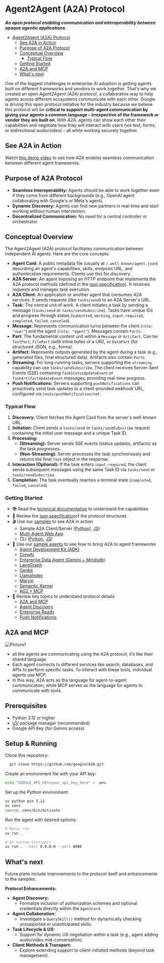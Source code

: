 # Agent2Agent (A2A) Protocol


**_An open protocol enabling communication and interoperability between opaque agentic applications._**

<!-- TOC -->

- [Agent2Agent (A2A) Protocol](#agent2agent-a2a-protocol)
  - [See A2A in Action](#see-a2a-in-action)
  - [Purpose of A2A Protocol](#purpose-of-A2A-Protocol)
  - [Conceptual Overview](#conceptual-overview)
    - [Typical Flow](#typical-flow)
  - [Getting Started](#getting-started)
  - [A2A and MCP](#A2A-and-MCP)
  - [What's next](#whats-next)
  

<!-- /TOC -->

    
One of the biggest challenges in enterprise AI adoption is getting agents built on different frameworks and vendors to work together. That's why we created an open _Agent2Agent (A2A) protocol_, a collaborative way to help agents across different ecosystems communicate with each other. Google is driving this open protocol initiative for the industry because we believe this protocol will be **critical to support multi-agent communication by giving your agents a common language – irrespective of the framework or vendor they are built on**.
With _A2A_, agents can show each other their capabilities and negotiate how they will interact with users (via text, forms, or bidirectional audio/video) – all while working securely together.

## See A2A in Action

Watch [this demo video](https://storage.googleapis.com/gweb-developer-goog-blog-assets/original_videos/A2A_demo_v4.mp4) to see how A2A enables seamless communication between different agent frameworks.

## Purpose of A2A Protocol
- **Seamless Interoperability:** Agents should be able to work together even if they come from different backgrounds (e.g., OpenAI agent collaborating with Google's or Meta's agent).
- **Dynamic Discovery:** Agents can find new partners in real-time and start working without human intervention.
- **Decentralized Communication:** No need for a central controller or orchestrator.

## Conceptual Overview

The Agent2Agent (A2A) protocol facilitates communication between independent AI agents. Here are the core concepts:

- **Agent Card:** A public metadata file (usually at `/.well-known/agent.json`) describing an agent's capabilities, skills, endpoint URL, and authentication requirements. Clients use this for discovery.
- **A2A Server:** An agent exposing an HTTP endpoint that implements the A2A protocol methods (defined in the [json specification](https://github.com/google/A2A/tree/main/specification)). It receives requests and manages task execution.
- **A2A Client:** An application or another agent that consumes A2A services. It sends requests (like `tasks/send`) to an A2A Server's URL.
- **Task:** The central unit of work. A client initiates a task by sending a message (`tasks/send` or `tasks/sendSubscribe`). Tasks have unique IDs and progress through states (`submitted`, `working`, `input-required`, `completed`, `failed`, `canceled`).
- **Message:** Represents communication turns between the client (`role: "user"`) and the agent (`role: "agent"`). Messages contain `Parts`.
- **Part:** The fundamental content unit within a `Message` or `Artifact`. Can be `TextPart`, `FilePart` (with inline bytes or a URI), or `DataPart` (for structured JSON, e.g., forms).
- **Artifact:** Represents outputs generated by the agent during a task (e.g., generated files, final structured data). Artifacts also contain `Parts`.
- **Streaming:** For long-running tasks, servers supporting the `streaming` capability can use `tasks/sendSubscribe`. The client receives Server-Sent Events (SSE) containing `TaskStatusUpdateEvent` or `TaskArtifactUpdateEvent` messages, providing real-time progress.
- **Push Notifications:** Servers supporting `pushNotifications` can proactively send task updates to a client-provided webhook URL, configured via `tasks/pushNotification/set`.

### Typical Flow

1.  **Discovery:** Client fetches the Agent Card from the server's well-known URL.
2.  **Initiation:** Client sends a `tasks/send` or `tasks/sendSubscribe` request containing the initial user message and a unique Task ID.
3.  **Processing:**
    - **(Streaming):** Server sends SSE events (status updates, artifacts) as the task progresses.
    - **(Non-Streaming):** Server processes the task synchronously and returns the final `Task` object in the response.
4.  **Interaction (Optional):** If the task enters `input-required`, the client sends subsequent messages using the same Task ID via `tasks/send` or `tasks/sendSubscribe`.
5.  **Completion:** The task eventually reaches a terminal state (`completed`, `failed`, `canceled`).

### **Getting Started**

* 📚 Read the [technical documentation](https://google.github.io/A2A/#/documentation) to understand the capabilities
* 📝 Review the [json specification](https://github.com/google/A2A/tree/main/specification)of the protocol structures
* 🎬 Use our [samples](https://github.com/google/A2A/tree/main/samples) to see A2A in action
    * Sample A2A Client/Server ([Python](https://github.com/google/A2A/tree/main/samples/python/common)), [JS](https://github.com/google/A2A/tree/main/samples/js/src))
    * [Multi-Agent Web App](https://github.com/google/A2A/blob/main/demo/README.md)
    * CLI ([Python](https://github.com/google/A2A/blob/main/samples/python/hosts/cli/README.md), [JS](https://github.com/google/A2A/blob/main/samples/js/README.md))
* 🤖 Use our [sample agents](https://github.com/google/A2A/blob/main/samples/python/agents/README.md) to see how to bring A2A to agent frameworks
    * [Agent Development Kit (ADK)](https://github.com/google/A2A/blob/main/samples/python/agents/google_adk/README.md)
    * [CrewAI](https://github.com/google/A2A/blob/main/samples/python/agents/crewai/README.md)
    * [Enterprise Data Agent (Gemini + Mindsdb)](https://github.com/google/A2A/blob/main/samples/python/agents/mindsdb/README.md)
    * [LangGraph](https://github.com/google/A2A/blob/main/samples/python/agents/langgraph/README.md)
    * [Genkit](https://github.com/google/A2A/blob/main/samples/js/src/agents/README.md)
    * [LlamaIndex](https://github.com/google/A2A/blob/main/samples/python/agents/llama_index_file_chat/README.md)
    * [Marvin](https://github.com/google/A2A/blob/main/samples/python/agents/marvin/README.md)
    * [Semantic Kernel](https://github.com/google/A2A/blob/main/samples/python/agents/semantickernel/README.md)
    * [AG2 + MCP](https://github.com/google/A2A/blob/main/samples/python/agents/ag2/README.md)
* 📑 Review key topics to understand protocol details 
    * [A2A and MCP](https://google.github.io/A2A/#/topics/a2a_and_mcp.md)
    * [Agent Discovery](https://google.github.io/A2A/#/topics/agent_discovery.md)
    * [Enterprise Ready](https://google.github.io/A2A/#/topics/enterprise_ready.md)
    * [Push Notifications](https://google.github.io/A2A/#/topics/push_notifications.md)
 
## A2A and MCP
 ![Picture1](https://github.com/user-attachments/assets/a255d196-c46b-4adc-8509-56cf70b10d50)
- all the agents are communicating using the A2A protocol, it’s like their shared language. 
- Each agent connects to different services like search, databases, and APIs to perform specific tasks. To interact with these tools, individual agents use MCP.
- In this way, A2A acts as the language for agent-to-agent communication, while MCP serves as the language for agents to communicate with tools.

## Prerequisites

- Python 3.12 or higher
- [UV](https://docs.astral.sh/uv/) package manager (recommended)
- Google API Key (for Gemini access)

## Setup & Running
 Clone this repository:
 ```sh
   git clone https://github.com/google/A2A.git
   ```

 Create an environment file with your API key:

   ```bash
   echo "GOOGLE_API_KEY=your_api_key_here" > .env
   ```
   
Set up the Python environment:

   ```bash
   uv python pin 3.12
   uv venv
   source .venv/bin/activate
   ```

Run the agent with desired options:

   ```bash
   # Basic run
   uv run .

   # On custom host/port
   uv run . --host 0.0.0.0 --port 8080
   ```

## What's next

Future plans include improvements to the protocol itself and enhancements to the samples:

**Protocol Enhancements:**

- **Agent Discovery:**
  - Formalize inclusion of authorization schemes and optional credentials directly within the `AgentCard`.
- **Agent Collaboration:**
  - Investigate a `QuerySkill()` method for dynamically checking unsupported or unanticipated skills.
- **Task Lifecycle & UX:**
  - Support for dynamic UX negotiation _within_ a task (e.g., agent adding audio/video mid-conversation).
- **Client Methods & Transport:**
  - Explore extending support to client-initiated methods (beyond task management).

